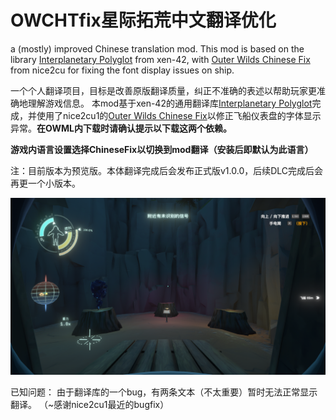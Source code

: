 # OWCHTfix星际拓荒中文翻译优化
a (mostly) improved Chinese translation mod.
This mod is based on the library [Interplanetary Polyglot](https://github.com/xen-42/outer-wilds-localization-utility) from xen-42, with [Outer Wilds Chinese Fix](https://github.com/nice2cu1/OuterWildFixFont) from nice2cu for fixing the font display issues on ship.

一个个人翻译项目，目标是改善原版翻译质量，纠正不准确的表述以帮助玩家更准确地理解游戏信息。
本mod基于xen-42的通用翻译库[Interplanetary Polyglot](https://github.com/xen-42/outer-wilds-localization-utility)完成，并使用了nice2cu1的[Outer Wilds Chinese Fix](https://github.com/nice2cu1/OuterWildFixFont)以修正飞船仪表盘的字体显示异常。**在OWML内下载时请确认提示以下载这两个依赖。**

**游戏内语言设置选择ChineseFix以切换到mod翻译（安装后即默认为此语言）**

注：目前版本为预览版。本体翻译完成后会发布正式版v1.0.0，后续DLC完成后会再更一个小版本。

![classic](img/pic.png)

已知问题：
由于翻译库的一个bug，有两条文本（不太重要）暂时无法正常显示翻译。
（~感谢nice2cu1最近的bugfix）
